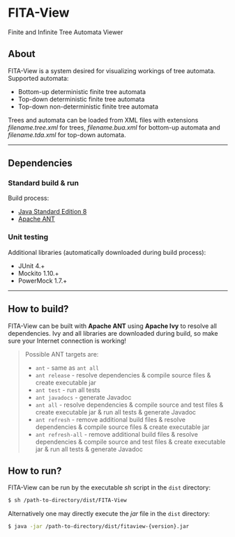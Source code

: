 # FITA-View
Finite and Infinite Tree Automata Viewer

## About
FITA-View is a system desired for visualizing workings of tree automata. Supported automata:
+ Bottom-up deterministic finite tree automata
+ Top-down deterministic finite tree automata
+ Top-down non-deterministic finite tree automata

Trees and automata can be loaded from XML files with extensions *filename.tree.xml* for trees, *filename.bua.xml* for bottom-up automata and *filename.tda.xml* for top-down automata.

-----

## Dependencies

### Standard build & run
Build process:
+ [Java Standard Edition 8](https://www.oracle.com/technetwork/java/javase/overview/index.html)
+ [Apache ANT](http://ant.apache.org/)

### Unit testing
Additional libraries (automatically downloaded during build process):
+ JUnit 4.+
+ Mockito 1.10.+
+ PowerMock 1.7.+

-----

## How to build?
FITA-View can be built with **Apache ANT** using **Apache Ivy** to resolve all dependencies. Ivy and all libraries are downloaded during build, so make sure your Internet connection is working!

> Possible ANT targets are:
> + `ant` - same as `ant all`
> + `ant release` - resolve dependencies & compile source files & create executable jar
> + `ant test` - run all tests
> + `ant javadocs` - generate Javadoc
> + `ant all` - resolve dependencies & compile source and test files & create executable jar & run all tests & generate Javadoc
> + `ant refresh` - remove additional build files & resolve dependencies & compile source files & create executable jar
> + `ant refresh-all` - remove additional build files & resolve dependencies & compile source and test files & create executable jar & run all tests & generate Javadoc

## How to run?
FITA-View can be run by the executable *sh* script in the `dist` directory:
```sh
$ sh /path-to-directory/dist/FITA-View
```

Alternatively one may directly execute the *jar* file in the `dist` directory:
```sh
$ java -jar /path-to-directory/dist/fitaview-{version}.jar
```
